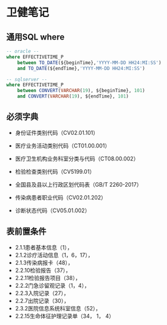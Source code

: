 # 卫健笔记

## 通用SQL where

```sql
-- oracle --
where EFFECTIVETIME_P 
	between TO_DATE(${beginTime},'YYYY-MM-DD HH24:MI:SS') 
	and TO_DATE(${endTime},'YYYY-MM-DD HH24:MI:SS')

-- sqlserver --
where EFFECTIVETIME_P 
	between CONVERT(VARCHAR(19), ${beginTime}, 101) 
	and CONVERT(VARCHAR(19), ${endTime}, 101)
```



## 必须字典

- 身份证件类别代码（CV02.01.101）

- 医疗业务活动类别代码（CT01.00.001）

- 医疗卫生机构业务科室分类与代码（CT08.00.002）

- 检验检查类别代码（CV5199.01）
- 全国县及县以上行政区划代码表（GB/T 2260-2017）
- 传染病患者职业代码（CV02.01.202）
- 诊断状态代码（CV05.01.002）

## 表前置条件

- 2.1.1患者基本信息（1），
- 2.1.2诊疗活动信息（1，6，17），
- 2.1.3传染病报卡（48），
- 2.2.10检验报告（37），
- 2.2.11检验报告项目（38），
- 2.2.2门急诊留观记录（1，4），
- 2.2.3入院记录（27），
- 2.2.7出院记录（30），
- 2.3.2医院信息系统科室信息（52），
- 2.2.15生命体征护理记录单（34， 1， 4）